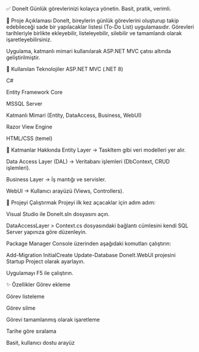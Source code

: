 ✅ DoneIt
Günlük görevlerinizi kolayca yönetin. Basit, pratik, verimli.

📌 Proje Açıklaması
DoneIt, bireylerin günlük görevlerini oluşturup takip edebileceği sade bir yapılacaklar listesi (To-Do List) uygulamasıdır. Görevleri tarihleriyle birlikte ekleyebilir, listeleyebilir, silebilir ve tamamlandı olarak işaretleyebilirsiniz.

Uygulama, katmanlı mimari kullanılarak ASP.NET MVC çatısı altında geliştirilmiştir.

🔧 Kullanılan Teknolojiler
ASP.NET MVC (.NET 8)

C#

Entity Framework Core

MSSQL Server

Katmanlı Mimari (Entity, DataAccess, Business, WebUI)

Razor View Engine

HTML/CSS (temel)

🧩 Katmanlar Hakkında
Entity Layer → TaskItem gibi veri modelleri yer alır.

Data Access Layer (DAL) → Veritabanı işlemleri (DbContext, CRUD işlemleri).

Business Layer → İş mantığı ve servisler.

WebUI → Kullanıcı arayüzü (Views, Controllers).

🚀 Projeyi Çalıştırmak
Projeyi ilk kez açacaklar için adım adım:

Visual Studio ile DoneIt.sln dosyasını açın.

DataAccessLayer > Context.cs dosyasındaki bağlantı cümlesini kendi SQL Server yapınıza göre düzenleyin.

Package Manager Console üzerinden aşağıdaki komutları çalıştırın:

Add-Migration InitialCreate
Update-Database
DoneIt.WebUI projesini Startup Project olarak ayarlayın.

Uygulamayı F5 ile çalıştırın.

✨ Özellikler
Görev ekleme

Görev listeleme

Görev silme

Görevi tamamlanmış olarak işaretleme

Tarihe göre sıralama

Basit, kullanıcı dostu arayüz
